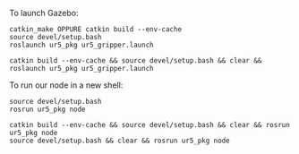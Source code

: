 To launch Gazebo:

	catkin_make OPPURE catkin build --env-cache
	source devel/setup.bash
	roslaunch ur5_pkg ur5_gripper.launch

	catkin build --env-cache && source devel/setup.bash && clear && roslaunch ur5_pkg ur5_gripper.launch

To run our node in a new shell:

	source devel/setup.bash	
	rosrun ur5_pkg node

	catkin build --env-cache && source devel/setup.bash && clear && rosrun ur5_pkg node
	source devel/setup.bash && clear && rosrun ur5_pkg node
